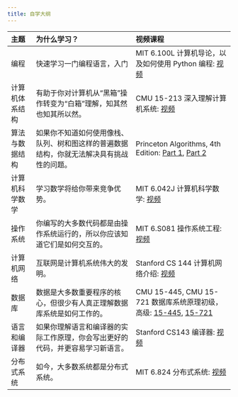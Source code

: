 ```yaml
---
title: 自学大纲
---
```


| 主题 | 为什么学习？ | 视频课程 |
| :--- | :--- | :--- |
| 编程 | 快速学习一门编程语言，入门 | MIT 6.100L 计算机导论，以及如何使用 Python 编程: [视频](https://example.com/video1) |
| 计算机体系结构 | 有助于你对计算机从“黑箱”操作转变为“白箱”理解，知其然也知其所以然。 | CMU 15-213 深入理解计算机系统: [视频](https://example.com/video2) |
| 算法与数据结构 | 如果你不知道如何使用像栈、队列、树和图这样的普遍数据结构，你就无法解决具有挑战性的问题。 | Princeton Algorithms, 4th Edition: [Part 1](https://example.com/part1), [Part 2](https://example.com/part2) |
| 计算机科学数学 | 学习数学将给你带来竞争优势。 | MIT 6.042J 计算机科学数学: [视频](https://example.com/video3) |
| 操作系统 | 你编写的大多数代码都是由操作系统运行的，所以你应该知道它们是如何交互的。 | MIT 6.S081 操作系统工程: [视频](https://example.com/video4) |
| 计算机网络 | 互联网是计算机系统伟大的发明。 | Stanford CS 144 计算机网络介绍: [视频](https://example.com/video5) |
| 数据库 | 数据是大多数重要程序的核心，但很少有人真正理解数据库系统是如何工作的。 | CMU 15-445, CMU 15-721 数据库系统原理初级，高级: [15-445](https://example.com/15-445), [15-721](https://example.com/15-721) |
| 语言和编译器 | 如果你理解语言和编译器的实际工作原理，你会写出更好的代码，并更容易学习新语言。 | Stanford CS143 编译器: [视频](https://example.com/video6) |
| 分布式系统 | 如今，大多数系统都是分布式系统。 | MIT 6.824 分布式系统: [视频](https://example.com/video7) |
